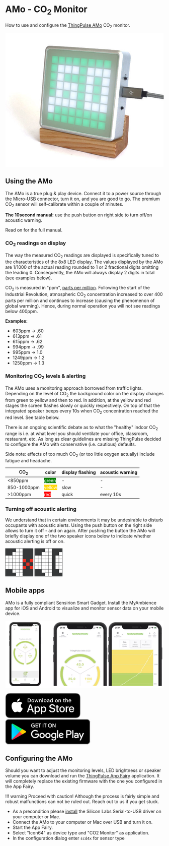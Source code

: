 # AMo - CO<sub>2</sub> Monitor

How to use and configure the [ThingPulse AMo](https://thingpulse.com/product/amo-co2-monitor/) CO<sub>2</sub> monitor.

![](../img/products/ThingPulse-AMo-CO2-monitor.jpg)

## Using the AMo

The AMo is a true plug & play device. Connect it to a power source through the Micro-USB connector, turn it on, and you 
are good to go. The premium CO<sub>2</sub> sensor will self-calibrate within a couple of minutes.

**The 10second manual:** use the push button on right side to turn off/on acoustic warning.

Read on for the full manual.

### CO<sub>2</sub> readings on display

The way the measured CO<sub>2</sub> readings are displayed is specifically tuned to the characteristics of the 8x8 LED 
display. The values displayed by the AMo are 1/1000 of the actual reading rounded to 1 or 2 fractional digits 
omitting the leading 0. Consequently, the AMo will always display 2 digits in total (see examples below).

CO<sub>2</sub> is measured in "ppm", [parts per million](https://en.wikipedia.org/wiki/Parts-per_notation). Following 
the start of the Industrial Revolution, atmospheric CO<sub>2</sub> concentration increased to over 400 parts per 
million and continues to increase (causing the phenomenon of global warming). Hence, during normal operation you will 
not see readings below 400ppm. 

**Examples:**

- 603ppm → .60
- 613ppm → .61
- 615ppm → .62
- 994ppm → .99
- 995ppm → 1.0
- 1249ppm → 1.2
- 1250ppm → 1.3

### Monitoring CO<sub>2</sub> levels & alerting

The AMo uses a monitoring approach borrowed from traffic lights. Depending on the level of CO<sub>2</sub> the 
background color on the display changes from green to yellow and then to red. In addition, at the yellow and red stages 
the screen flashes slowly or quickly respectively. On top of that the integrated speaker beeps every 10s when
CO<sub>2</sub> concentration reached the red level. See table below.

There is an ongoing scientific debate as to what the "healthy" indoor CO<sub>2</sub> range is i.e. at what level you
should ventilate your office, classroom, restaurant, etc. As long as clear guidelines are missing ThingPulse decided to
configure the AMo with conservative (i.e. cautious) defaults.

Side note: effects of too much CO<sub>2</sub> (or too little oxygen actually) include fatigue and headache.

| CO<sub>2</sub> | color  | display flashing | acoustic warning |
|----------------|--------|------------------| -----------------|
|  <850ppm       | <span style="background-color: #008000; color: white;">green</span>  | -                | -                |
|  850-1000ppm   | <span style="background-color: #FFD700; color: white;">yellow | slow             | -                |
|  >1000ppm      | <span style="background-color: #FF0000; color: white;">red    | quick            | every 10s        |

### Turning off acoustic alerting

We understand that in certain environments it may be undesirable to disturb occupants with acoustic alerts. Using the 
push button on the right side allows to turn it off - and on again. After pushing the button the AMo will briefly
display one of the two speaker icons below to indicate whether acoustic alerting is off or on.

![acoustic alerting off](../img/products/speaker-off.png "acoustic alerting off")
![acoustic alerting on](../img/products/speaker-on.png "acoustic alerting on")

## Mobile apps

AMo is a fully compliant Sensirion Smart Gadget. Install the MyAmbience app for iOS and Android to visualize and 
monitor sensor data on your mobile device.

![MyAmbience app](../img/products/MyAmbience-app.webp "acoustic alerting on")

[![download from App Store](../img/products/AppStore.svg "download from App Store")](https://apps.apple.com/de/app/sensirion-myambience/id1529131572)
[![download from Play Store](../img/products/PlayStore.svg "download from Play Store")](https://play.google.com/store/apps/details?id=com.sensirion.myam&pcampaignid=pcampaignidMKT-Other-global-all-co-prtnr-py-PartBadge-Mar2515-1)

## Configuring the AMo

Should you want to adjust the monitoring levels, LED brightness or speaker volume you can download and run the 
[ThingPulse App Fairy](https://github.com/ThingPulse/app-fairy) application. It will completely replace the existing
firmware with the one you configured in the App Fairy. 

!!! warning
    Proceed with caution! Although the process is fairly simple and robust malfunctions can not be ruled out. Reach out 
    to us if you get stuck.

- As a precondition please [install](/how-tos/install-drivers/) the Silicon Labs Serial-to-USB driver on your computer 
  or Mac.
- Connect the AMo to your computer or Mac over USB and turn it on.
- Start the App Fairy.
- Select "Icon64" as device type and "CO2 Monitor" as application.
- In the configuration dialog enter `scd4x` for sensor type

